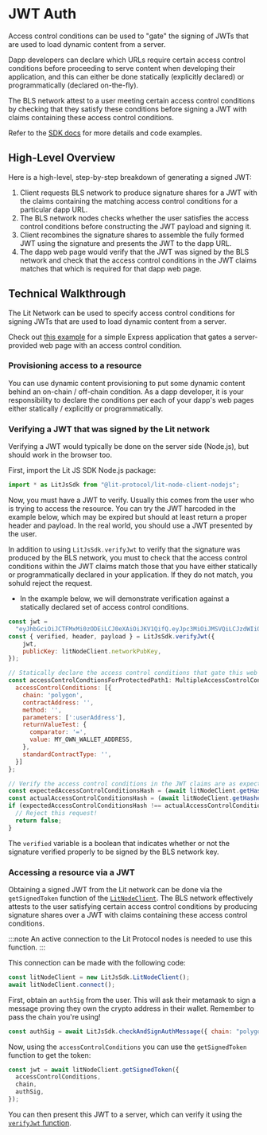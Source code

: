 # JWT Auth

Access control conditions can be used to "gate" the signing of JWTs that are used to load dynamic content from a server.

Dapp developers can declare which URLs require certain access control conditions before proceeding to serve content when developing their application, and this can either be done statically (explicitly declared) or programmatically (declared on-the-fly).

The BLS network attest to a user meeting certain access control conditions by checking that they satisfy these conditions before signing a JWT with claims containing these access control conditions.

Refer to the [SDK docs](../sdk/explanation/encryption) for more details and code examples.

## High-Level Overview

Here is a high-level, step-by-step breakdown of generating a signed JWT:

1. Client requests BLS network to produce signature shares for a JWT with the claims containing the matching access control conditions for a particular dapp URL.
2. The BLS network nodes checks whether the user satisfies the access control conditions before constructing the JWT payload and signing it.
3. Client recombines the signature shares to assemble the fully formed JWT using the signature and presents the JWT to the dapp URL.
4. The dapp web page would verify that the JWT was signed by the BLS network and check that the access control conditions in the JWT claims matches that which is required for that dapp web page.

## Technical Walkthrough

The Lit Network can be used to specify access control conditions for signing JWTs that are used to load dynamic content from a server.

Check out [this example](https://github.com/LIT-Protocol/js-sdk/blob/master/apps/demo-locked-express-app/README.md) for a simple Express application that gates a server-provided web page with an access control condition.

### Provisioning access to a resource

You can use dynamic content provisioning to put some dynamic content behind an on-chain / off-chain condition. As a dapp developer, it is your responsibility to declare the conditions per each of your dapp's web pages either statically / explicitly or programmatically.

### Verifying a JWT that was signed by the Lit network

Verifying a JWT would typically be done on the server side (Node.js), but should work in the browser too.

First, import the Lit JS SDK Node.js package:

```js
import * as LitJsSdk from "@lit-protocol/lit-node-client-nodejs";
```

Now, you must have a JWT to verify. Usually this comes from the user who is trying to access the resource. You can try the JWT harcoded in the example below, which may be expired but should at least return a proper header and payload. In the real world, you should use a JWT presented by the user.

In addition to using `LitJsSdk.verifyJwt` to verify that the signature was produced by the BLS network, you must to check that the access control conditions within the JWT claims match those that you have either statically or programmatically declared in your application. If they do not match, you sohuld reject the request.
  - In the example below, we will demonstrate verification against a statically declared set of access control conditions.

```js
const jwt =
  "eyJhbGciOiJCTFMxMi0zODEiLCJ0eXAiOiJKV1QifQ.eyJpc3MiOiJMSVQiLCJzdWIiOiIweGRiZDM2MGYzMDA5N2ZiNmQ5MzhkY2M4YjdiNjI4NTRiMzYxNjBiNDUiLCJjaGFpbiI6ImZhbnRvbSIsImlhdCI6MTYyODAzMTM1OCwiZXhwIjoxNjI4MDc0NTU4LCJiYXNlVXJsIjoiaHR0cHM6Ly9teS1keW5hbWljLWNvbnRlbnQtc2VydmVyLmNvbSIsInBhdGgiOiIvYV9wYXRoLmh0bWwiLCJvcmdJZCI6IiJ9.lX_aBSgGVYWd2FL6elRHoPJ2nab0IkmmX600cwZPCyK_SazZ-pzBUGDDQ0clthPVAtoS7roHg14xpEJlcSJUZBA7VTlPiDCOrkie_Hmulj765qS44t3kxAYduLhNQ-VN";
const { verified, header, payload } = LitJsSdk.verifyJwt({
    jwt, 
    publicKey: litNodeClient.networkPubKey,
});

// Statically declare the access control conditions that gate this web page.
const accessControlCondtionsForProtectedPath1: MultipleAccessControlConditions = {
  accessControlConditions: [{
    chain: 'polygon',
    contractAddress: '',
    method: '',
    parameters: [':userAddress'],
    returnValueTest: {
      comparator: '=',
      value: MY_OWN_WALLET_ADDRESS,
    },
    standardContractType: '',
  }]
};

// Verify the access control conditions in the JWT claims are as expected.
const expectedAccessControlConditionsHash = (await litNodeClient.getHashedAccessControlConditions(accessControlCondtionsForProtectedPath1))!.toString();
const actualAccessControlConditionsHash = (await litNodeClient.getHashedAccessControlConditions(payload))!.toString();
if (expectedAccessControlConditionsHash !== actualAccessControlConditionsHash) {
  // Reject this request!
  return false;
}
```

The `verified` variable is a boolean that indicates whether or not the signature verified properly to be signed by the BLS network key.

### Accessing a resource via a JWT

Obtaining a signed JWT from the Lit network can be done via the `getSignedToken` function of the [`LitNodeClient`](https://js-sdk.litprotocol.com/classes/lit_node_client_src.LitNodeClientNodeJs.html#getSignedToken). The BLS network effectively attests to the user satisfying certain access control conditions by producing signature shares over a JWT with claims containing these access control conditions.

:::note
An active connection to the Lit Protocol nodes is needed to use this function.
:::

This connection can be made with the following code:

```js
const litNodeClient = new LitJsSdk.LitNodeClient();
await litNodeClient.connect();
```

First, obtain an `authSig` from the user. This will ask their metamask to sign a message proving they own the crypto address in their wallet. Remember to pass the chain you're using!

```js
const authSig = await LitJsSdk.checkAndSignAuthMessage({ chain: "polygon" });
```

Now, using the `accessControlConditions` you can use the `getSignedToken` function to get the token:

```js
const jwt = await litNodeClient.getSignedToken({
  accessControlConditions,
  chain,
  authSig,
});
```

You can then present this JWT to a server, which can verify it using the [`verifyJwt` function](https://js-sdk.litprotocol.com/functions/encryption_src.verifyJwt.html).
